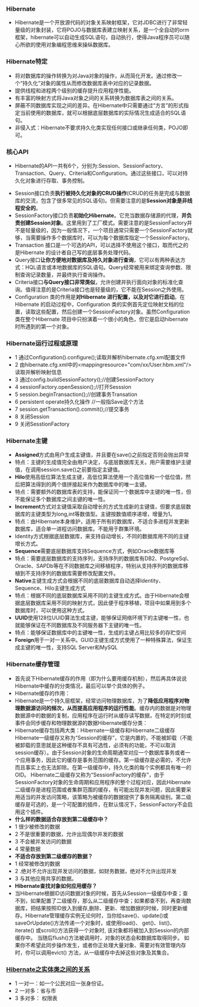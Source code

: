 ### Hibernate 
>
- Hibernate是一个开放源代码的对象关系映射框架，它对JDBC进行了非常轻量级的对象封装，它将POJO与数据库表建立映射关系，是一个全自动的orm框架，hibernate可以自动生成SQL语句，自动执行，使得Java程序员可以随心所欲的使用对象编程思维来操纵数据库。
>
### Hibernate特定
>
- 将对数据库的操作转换为对Java对象的操作，从而简化开发。通过修改一个“持久化”对象的属性从而修改数据库表中对应的记录数据。
- 提供线程和进程两个级别的缓存提升应用程序性能。
- 有丰富的映射方式将Java对象之间的关系转换为数据库表之间的关系。
- 屏蔽不同数据库实现之间的差异。在Hibernate中只需要通过“方言”的形式指定当前使用的数据库，就可以根据底层数据库的实际情况生成适合的SQL语句。
- 非侵入式：Hibernate不要求持久化类实现任何接口或继承任何类，POJO即可。
>
### 核心API
>
- Hibernate的API一共有6个，分别为:Session、SessionFactory、Transaction、Query、Criteria和Configuration。通过这些接口，可以对持久化对象进行存取、事务控制。
>
- Session接口负责**执行被持久化对象的CRUD操作**(CRUD的任务是完成与数据库的交流，包含了很多常见的SQL语句)。但需要注意的是**Session对象是非线程安全的**。
- SessionFactory接口负责**初始化Hibernate**。它充当数据存储源的代理，**并负责创建Session对象**。这里用到了工厂模式。需要注意的是SessionFactory并不是轻量级的，因为一般情况下，一个项目通常只需要一个SessionFactory就够，当需要操作多个数据库时，可以为每个数据库指定一个SessionFactory。
- Transaction 接口是一个可选的API，可以选择不使用这个接口，取而代之的是Hibernate 的设计者自己写的底层事务处理代码。
- Query接口**让你方便地对数据库及持久对象进行查询**，它可以有两种表达方式：HQL语言或本地数据库的SQL语句。Query经常被用来绑定查询参数、限制查询记录数量，并最终执行查询操作。
- Criteria接口**与Query接口非常类似**，允许创建并执行面向对象的标准化查询。值得注意的是Criteria接口也是轻量级的，它不能在Session之外使用。
- Configuration 类的作用是**对Hibernate 进行配置，以及对它进行启动**。在Hibernate 的启动过程中，Configuration 类的实例首先定位映射文档的位置，读取这些配置，然后创建一个SessionFactory对象。虽然Configuration 类在整个Hibernate 项目中只扮演着一个很小的角色，但它是启动hibernate 时所遇到的第一个对象。
>
### Hibernate运行过程或原理
>
- 1 通过Configuration().configure();读取并解析hibernate.cfg.xml配置文件
- 2 由hibernate.cfg.xml中的<mappingresource="com/xx/User.hbm.xml"/>读取并解析映射信息
- 3 通过config.buildSessionFactory();//创建SessionFactory
- 4 sessionFactory.openSession();//打开Sesssion
- 5 session.beginTransaction();//创建事务Transation
- 6 persistent operate持久化操作 //一般指Save这个方法
- 7 session.getTransaction().commit();//提交事务
- 8 关闭Session
- 9 关闭SesstionFactory
>
### Hibernate主键
>
- **Assigned**方式由用户生成主键值，并且要在save()之前指定否则会抛出异常
- 特点：主键的生成值完全由用户决定，与底层数据库无关。用户需要维护主键值，在调用session.save()之前要指定主键值。
- **Hilo**使用高低位算法生成主键，高低位算法使用一个高位值和一个低位值，然后把算法得到的两个值拼接起来作为数据库中的唯一主键。
- 特点：需要额外的数据库表的支持，能保证同一个数据库中主键的唯一性，但不能保证多个数据库之间主键的唯一性。
- **Increment**方式对主键值采取自动增长的方式生成新的主键值，但要求底层数据库的主键类型为long,int等数值型。主键按数值顺序递增，增量为1。
- 特点：由Hibernate本身维护，适用于所有的数据库，不适合多进程并发更新数据库，适合单一进程访问数据库。不能用于群集环境。
- Identity方式根据底层数据库，来支持自动增长，不同的数据库用不同的主键增长方式。
- **Sequence**需要底层数据库支持Sequence方式，例如Oracle数据库等
- 特点：需要底层数据库的支持序列，支持序列的数据库有DB2、PostgreSql、Oracle、SAPDb等在不同数据库之间移植程序，特别从支持序列的数据库移植到不支持序列的数据库需要修改配置文件。
- **Native**主键生成方式会根据不同的底层数据库自动选择Identity、Sequence、Hilo主键生成方式
- 特点：根据不同的底层数据库采用不同的主键生成方式。由于Hibernate会根据底层数据库采用不同的映射方式，因此便于程序移植，项目中如果用到多个数据库时，可以使用这种方式。
- **UUID**使用128位UUID算法生成主键，能够保证网络环境下的主键唯一性，也就能够保证在不同数据库及不同服务器下主键的唯一性。
- 特点：能够保证数据库中的主键唯一性，生成的主键占用比较多的存贮空间
- **Foreign**用于一对一关系中。GUID主键生成方式使用了一种特殊算法，保证生成主键的唯一性，支持SQL Server和MySQL
>
### Hibernate缓存管理
>
- 首先说下Hibernate缓存的作用（即为什么要用缓存机制），然后再具体说说Hibernate中缓存的分类情况，最后可以举个具体的例子。
- Hibernate缓存的作用：
- Hibernate是一个持久层框架，经常访问物理数据库，为了**降低应用程序对物理数据源访问的频次，从而提高应用程序的运行性能**。缓存内的数据是对物理数据源中的数据的复制，应用程序在运行时从缓存读写数据，在特定的时刻或事件会同步缓存和物理数据源的数据Hibernate缓存分类：
- Hibernate缓存包括两大类：Hibernate一级缓存和Hibernate二级缓存Hibernate一级缓存又称为“Session的缓存”，它是内置的，不能被卸载（不能被卸载的意思就是这种缓存不具有可选性，必须有的功能，不可以取消session缓存）。由于Session对象的生命周期通常对应一个数据库事务或者一个应用事务，因此它的缓存是事务范围的缓存。第一级缓存是必需的，不允许而且事实上也无法卸除。在第一级缓存中，持久化类的每个实例都具有唯一的OID。 Hibernate二级缓存又称为“SessionFactory的缓存”，由于SessionFactory对象的生命周期和应用程序的整个过程对应，因此Hibernate二级缓存是进程范围或者集群范围的缓存，有可能出现并发问题，因此需要采用适当的并发访问策略，该策略为被缓存的数据提供了事务隔离级别。第二级缓存是可选的，是一个可配置的插件，在默认情况下，SessionFactory不会启用这个插件。
- **什么样的数据适合存放到第二级缓存中？**
- 1 很少被修改的数据
- 2 不是很重要的数据，允许出现偶尔并发的数据
- 3 不会被并发访问的数据
- 4 常量数据
- **不适合存放到第二级缓存的数据？**
- 1 经常被修改的数据
- 2 .绝对不允许出现并发访问的数据，如财务数据，绝对不允许出现并发
- 3 与其他应用共享的数据。
- **Hibernate查找对象如何应用缓存？**
- 当Hibernate根据ID访问数据对象的时候，首先从Session一级缓存中查；查不到，如果配置了二级缓存，那么从二级缓存中查；如果都查不到，再查询数据库，把结果按照ID放入到缓存,删除、更新、增加数据的时候，同时更新缓存。Hibernate管理缓存实例无论何时，当你给save()、update()或saveOrUpdate()方法传递一个对象时，或使用load()、 get()、list()、iterate() 或scroll()方法获得一个对象时, 该对象都将被加入到Session的内部缓存中。 当随后flush()方法被调用时，对象的状态会和数据库取得同步。 如果你不希望此同步操作发生，或者你正处理大量对象、需要对有效管理内存时，你可以调用evict() 方法，从一级缓存中去掉这些对象及其集合。
>
### [Hibernate之实体类之间的关系](https://blog.csdn.net/yanjie_1572828/article/details/77488112)
>
- 1 一对一：如一个公民对应一张身份证。
- 2 一对多：省与市
- 3 多对多： 权限表
>










